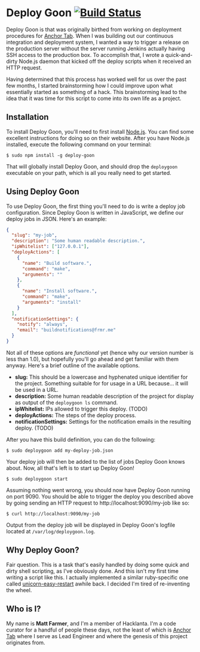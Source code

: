 # Deploy Goon [![Build Status](https://travis-ci.org/hacklanta/deploy-goon.png?branch=master)](https://travis-ci.org/hacklanta/deploy-goon)

Deploy Goon is that was originally birthed from working on deployment procedures for [Anchor Tab](http://anchortab.com). When
I was building out our continuous integration and deployment system, I wanted a way to trigger a release on the production
server without the server running Jenkins actually having SSH access to the production box. To accomplish that, I wrote a
quick-and-dirty Node.js daemon that kicked off the deploy scripts when it received an HTTP request.

Having determined that this process has worked well for us over the past few months, I started brainstorming how I could
improve upon what essentially started as something of a hack. This brainstorming lead to the idea that it was time for
this script to come into its own life as a project.

## Installation

To install Deploy Goon, you'll need to first install [Node.js](http://nodejs.org). You can find some excellent instructions
for doing so on their website. After you have Node.js installed, execute the following command on your terminal:

```
$ sudo npm install -g deploy-goon
```

That will globally install Deploy Goon, and should drop the `deploygoon` executable on your path, which is all you really
need to get started.

## Using Deploy Goon

To use Deploy Goon, the first thing you'll need to do is write a deploy job configuration. Since Deploy Goon is written in
JavaScript, we define our deploy jobs in JSON. Here's an example:

```json
{
  "slug": "my-job",
  "description": "Some human readable description.",
  "ipWhitelist": ["127.0.0.1"],
  "deployActions": [
    {
      "name": "Build software.",
      "command": "make",
      "arguments": ""
    },
    {
      "name": "Install software.",
      "command": "make",
      "arguments": "install"
    }
  ],
  "notificationSettings": {
    "notify": "always",
    "email": "buildnotifications@frmr.me"
  }
}
```

Not all of these options are *functional* yet (hence why our version number is less than 1.0), but hopefully you'll
go ahead and get familiar with them anyway. Here's a brief outline of the available options.

* **slug:** This should be a lowercase and hyphenated unique identifier for the project. Something suitable for
  for usage in a URL because... it will be used in a URL.
* **description:** Some human readable description of the project for display as output of the `deploygoon ls` command.
* **ipWhitelist:** IPs allowed to trigger this deploy. (TODO)
* **deployActions:** The steps of the deploy process.
* **notificationSettings:** Settings for the notification emails in the resulting deploy. (TODO)

After you have this build definition, you can do the following:

```
$ sudo deploygoon add my-deploy-job.json
```

Your deploy job will then be added to the list of jobs Deploy Goon knows about. Now, all that's left is to start up
Deploy Goon!

```
$ sudo deploygoon start
```

Assuming nothing went wrong, you should now have Deploy Goon running on port 9090. You should be able to trigger the
deploy you described above by going sending an HTTP request to http://localhost:9090/my-job like so:

```
$ curl http://localhost:9090/my-job
```

Output from the deploy job will be displayed in Deploy Goon's logfile located at `/var/log/deploygoon.log`.

## Why Deploy Goon?

Fair question. This is a task that's easily handled by doing some quick and dirty shell scripting, as I've obviously done.
And this isn't my first time writing a script like this. I actually implemented a similar ruby-specific one called
[unicorn-easy-restart](https://github.com/farmdawgnation/unicorn-easy-restart) awhile back. I decided I'm tired of re-inventing
the wheel.

## Who is I?

My name is **Matt Farmer**, and I'm a member of Hacklanta. I'm a code curator for a handful of people these days, not the least
of which is [Anchor Tab](http://anchortab.com) where I serve as Lead Engineer and where the genesis of this project originates from.
